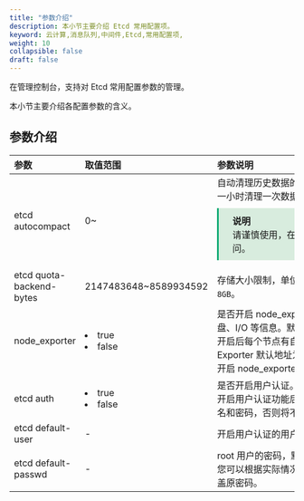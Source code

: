 ```yaml
---
title: "参数介绍"
description: 本小节主要介绍 Etcd 常用配置项。 
keyword: 云计算,消息队列,中间件,Etcd,常用配置项,
weight: 10
collapsible: false
draft: false
---
```


在管理控制台，支持对 Etcd 常用配置参数的管理。

本小节主要介绍各配置参数的含义。

## 参数介绍

| <span style="display:inline-block;width:80px">参数</span> | <span style="display:inline-block;width:120px">取值范围</span> | <span style="display:inline-block;width:440px">参数说明</span> |
| :-------------------------------------------------------- | :----------------------------------------------------------- | :----------------------------------------------------------- |
| etcd autocompact                                          | 0~                                                           | 自动清理历史数据的时间间隔，单位是`小时`。比如 `1` 表示每隔一小时清理一次数据。默认为 `0` 表示不自动清除。<br /><span style="display: block; background-color: #D8ECDE; padding: 10px 24px; margin: 10px 0; border-left: 3px solid #00a971;"><b>说明</b><br />请谨慎使用，在压缩修订版本之前的修订版本将无法访问。</span> |
| etcd quota-backend-bytes                                  | 2147483648~8589934592                                        | 存储大小限制，单位是字节。默认大小为 `2GB`，建议最大值为 `8GB`。 |
| node_exporter                                             | <li>true </li><li>false </li>                                | 是否开启 node_exporter，可以监控服务器 CPU、内存、磁盘、I/O 等信息。默认`不开启`。<br />开启后每个节点有自己的单独的 Node Exporter。Node Exporter 默认地址为 `http://IP:9100/metrics`。<br />开启 node_exporter 影响性能较小。 |
| etcd auth                                                 | <li>true </li><li>false </li>                                | 是否开启用户认证。默认`不开启`。<br />开启用户认证功能后，客户端连接 Etcd 集群时需要输入用户名和密码，否则将不能使用。 |
| etcd default-user                                         | -                                                            | 开启用户认证的用户名，默认为 `root` ，且**不可修改**。         |
| etcd default-passwd                                       | -                                                            | root 用户的密码，默认密码为 `root`。<br />您可以根据实际情况进行修改。修改时输入新的密码会直接覆盖原密码。 |

